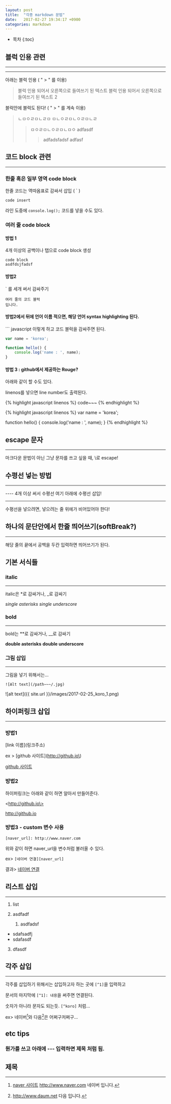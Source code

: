 ```yaml
---
layout: post
title:  "각종 markdown 문법"
date:   2017-02-27 19:34:17 +0900
categories: markdown
---
```



* 목차
{:toc}



## 블럭 인용 관련

------------------------------------------------

----

아래는 블럭 인용  (  " > " 를 이용)
> 블럭 인용 되어서 오른쪽으로 들여쓰기 된 텍스트
> 블럭 인용 되어서 오른쪽으로 들여쓰기 된 텍스트 2

블럭안에 블럭도 된다! ( " > " 를 계속 이용)
> ㄴㅁㅇㄹㅁㄴㄹㅁ
> ㅁㄴㅇㄹㅁㄴㅇㄹㅁㄴㄹ
> >ㅁㅇㄹㅁㄴㅇㄹㅁㄴㅁㅇ
> >adfasdf
> >>adfadsfadsf
> >>adfasf
>

## 코드 block 관련

------------------------------------------------

### 한줄 혹은 일부 영역 code block

한줄 코드는 역따옴표로 감싸서 삽입 ( ` )

`code insert`

라인 도중에 `console.log();` 코드를 넣을 수도 있다.

### 여러 줄 code block

#### 방법 1

4개 이상의 공백이나 탭으로 code block 생성

    code block
    asdfdsjfadsf


#### 방법2

` 를 세개 써서 감싸주기

```
여러 줄의 코드 블럭
입니다.
```



#### 방법2에서 뒤에 언어 이름 적으면, 해당 언어 syntax highlighting 된다.

\``` javascript 이렇게 하고 코드 블럭을 감싸주면 된다.

``` javascript
var name = 'korea';

function hello() {
    console.log('name : ', name);
}
```

#### 방법 3 : github에서 제공하는 Rouge?

아래와 같이 할 수도 있다.

linenos를 넣으면 line number도 출력된다.

\{\% highlight javascript linenos \%\}
code~~~
\{\% endhighlight \%\}

{% highlight javascript linenos %}
var name = 'korea';

function hello() {
    console.log('name : ', name);
}
{% endhighlight %}

## escape 문자

------------------------------------------------

마크다운 문법이 아닌 그냥 문자를 쓰고 싶을 때, \로 escape!


## 수평선 넣는 방법

------------------------------------------------

\-\-\-\- 4개 이상 써서 수평선
여기 아래에 수평선 삽입!

----

수평선을 넣으려면, 넣으려는 줄 위에가 비어있어야 한다!



## 하나의 문단안에서 한줄 띄어쓰기(softBreak?)

------------------------------------------------

해당 줄의 끝에서 공백을 두칸 입력하면
띄어쓰기가 된다.


## 기본 서식들

### italic

------------------------------------------------

italic은 \*로 감싸거나, \_로 감싸기


*single asterisks*
_single underscore_

### bold

------------------------------------------------

bold는 \*\*로 감싸거나, \_\_로 감싸기

**double asterisks**
__double underscore__



### 그림 삽입

------------------------------------------------


그림을 넣기 위해서는...

`![Alt text](/path~~~/.jpg)`

![alt text]({{ site.url }}/images/2017-02-25_koro_1.png)


## 하이퍼링크 삽입

------------------------------------------------

### 방법1

\[link 이름\]\(링크주소\)

ex > \[github 사이트\]\(http://github.io\)

[github 사이트](http://github.io)


### 방법2

하이퍼링크는 아래와 같이 하면 알아서 만들어준다.

\<http://github.io\>

<http://github.io>

### 방법3 - custom 변수 사용

`[naver_url]: http://www.naver.com`

위와 같이 하면 naver_url을 변수처럼 불러올 수 있다.

ex> `[네이버 연결][naver_url]`

결과> [네이버 연결][naver_url]



[naver_url]: http://www.naver.com



## 리스트 삽입

------------------------------------------------

1. list


2. asdfadf

    1. asdfadsf


- sdafsadfj
- sdafasdf

3. dfasdf

## 각주 삽입

------------------------------------------------

각주를 삽입하기 위해서는 삽입하고자 하는 곳에 `[^1]`을 입력하고

문서의 마지막에 `[^1]: 내용`을 써주면 연결된다.

숫자가 아니라 문자도 되는듯. `[^koro]` 처럼...

ex> 네이버[^1]와 다음[^2]은 어쩌구저쩌구...


## etc tips

### 뭔가를 쓰고 아래에 \-\-\- 입력하면 제목 처럼 됨.

제목
---



[^1]: [naver 사이트](http://www.naver.com) http://www.naver.com 네이버 입니다.
[^2]: http://www.daum.net 다음 입니다.
